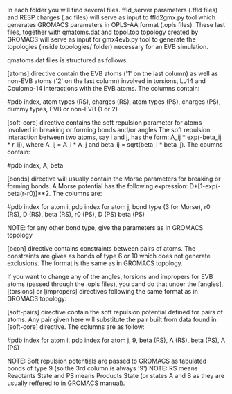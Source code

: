 In each folder you will find several files. ffld_server parameters (.ffld files) and RESP
charges (.ac files) will serve as input to ffld2gmx.py tool which generates GROMACS parameters
in OPLS-AA format (.opls files). These last files, together with qmatoms.dat and topol.top
topology created by GROMACS will serve as input for gmx4evb.py tool to generate the topologies
(inside topologies/ folder) necessary for an EVB simulation.

qmatoms.dat files is structured as follows:

[atoms] directive contain the EVB atoms ('1' on the last column) as well as non-EVB atoms ('2'
on the last column) involved in torsions, LJ14 and Coulomb-14 interactions with the EVB atoms.
The columns contain:

#pdb index, atom types (RS), charges (RS), atom types (PS), charges (PS), dummy types, EVB or non-EVB (1 or 2)

[soft-core] directive contains the soft repulsion parameter for atoms involved in breaking or forming bonds and/or angles
The soft repulsion interaction between two atoms, say i and j, has the form: A_ij * exp(-beta_ij * r_ij), 
where A_ij = A_i * A_j and beta_ij = sqrt(beta_i * beta_j). The coumns contain:

#pdb index, A, beta

[bonds] directive will usually contain the Morse parameters for breaking or forming bonds.
A Morse potential has the following expression: D*[1-exp(-beta(r-r0)]**2.
The columns are:

#pdb index for atom i, pdb index for atom j, bond type (3 for Morse), r0 (RS), D (RS), beta (RS), r0 (PS), D (PS) beta (PS)

NOTE: for any other bond type, give the parameters as in GROMACS topology

[bcon] directive contains constraints between pairs of atoms. The constraints are gives as bonds of type 6 or 10
which does not generate exclusions. The format is the same as in GROMACS topology.

If you want to change any of the angles, torsions and impropers for EVB atoms (passed through the .opls files), you
cand do that under the [angles], [torsions] or [impropers] directives following the same format as in GROMACS topology.

[soft-pairs] directive contain the soft repulsion potential defined for pairs of atoms. Any pair given here will substitute
the pair built from data found in [soft-core] directive. The columns are as follow:

#pdb index for atom i, pdb index for atom j, 9, beta (RS), A (RS), beta (PS), A (PS)

NOTE: Soft repulsion potentials are passed to GROMACS as tabulated bonds of type 9 (so the 3rd column is always '9')
NOTE: RS means Reactants State and PS means Products State (or states A and B as they are usually reffered to in GROMACS manual).




